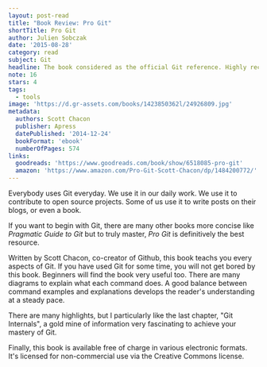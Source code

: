 ```yaml
---
layout: post-read
title: "Book Review: Pro Git"
shortTitle: Pro Git
author: Julien Sobczak
date: '2015-08-28'
category: read
subject: Git
headline: The book considered as the official Git reference. Highly recommended.
note: 16
stars: 4
tags:
  - tools
image: 'https://d.gr-assets.com/books/1423850362l/24926809.jpg'
metadata:
  authors: Scott Chacon
  publisher: Apress
  datePublished: '2014-12-24'
  bookFormat: 'ebook'
  numberOfPages: 574
links:
  goodreads: 'https://www.goodreads.com/book/show/6518085-pro-git'
  amazon: 'https://www.amazon.com/Pro-Git-Scott-Chacon/dp/1484200772/'
---
```


Everybody uses Git everyday. We use it in our daily work. We use it to contribute to open source projects. Some of us use it to write posts on their blogs, or even a book.

If you want to begin with Git, there are many other books more concise like *Pragmatic Guide to Git* but to truly master, *Pro Git* is definitively the best resource.

Written by Scott Chacon, co-creator of Github, this book teachs you every aspects of Git. If you have used Git for some time, you will not get bored by this book. Beginners will find the book very useful too. There are many diagrams to explain what each command does. A good balance between command examples and explanations develops the reader's understanding at a steady pace.

There are many highlights, but I particularly like the last chapter, "Git Internals", a gold mine of information very fascinating to achieve your mastery of Git.

Finally, this book is available free of charge in various electronic formats. It's licensed for non-commercial use via the Creative Commons license.
